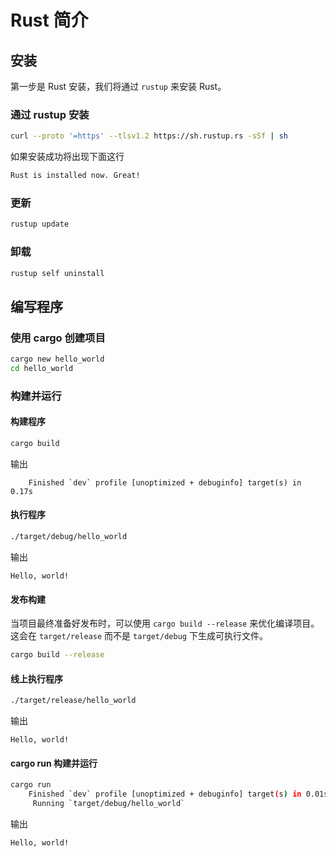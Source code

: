 # Rust 简介

## 安装

第一步是 Rust 安装，我们将通过 `rustup` 来安装 Rust。

### 通过 rustup 安装

```bash
curl --proto '=https' --tlsv1.2 https://sh.rustup.rs -sSf | sh
```

如果安装成功将出现下面这行

```bash
Rust is installed now. Great!
```

### 更新

```bash
rustup update
```

### 卸载

```bash
rustup self uninstall
```

## 编写程序

### 使用 cargo 创建项目

```bash
cargo new hello_world
cd hello_world
```

### 构建并运行

#### 构建程序

```bash
cargo build
```

输出

```plaintext
    Finished `dev` profile [unoptimized + debuginfo] target(s) in 0.17s
```

#### 执行程序

```bash
./target/debug/hello_world
```

输出

```plaintext
Hello, world!
```

#### 发布构建

当项目最终准备好发布时，可以使用 `cargo build --release` 来优化编译项目。
这会在 `target/release` 而不是 `target/debug` 下生成可执行文件。

```bash
cargo build --release
```

#### 线上执行程序

```bash
./target/release/hello_world
```

输出

```plaintext
Hello, world!
```

#### cargo run 构建并运行

```bash
cargo run 
    Finished `dev` profile [unoptimized + debuginfo] target(s) in 0.01s
     Running `target/debug/hello_world`
```

输出

```plaintext
Hello, world!
```
